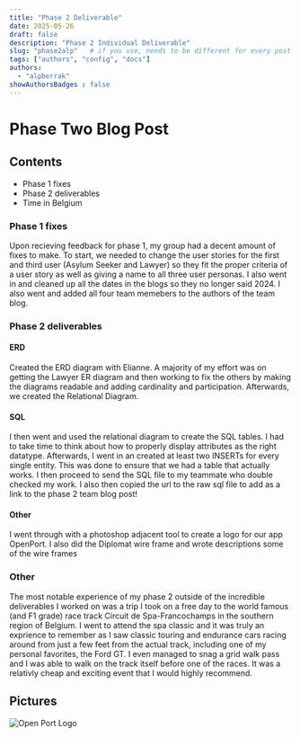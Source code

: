 ```yaml
---
title: "Phase 2 Deliverable"
date: 2025-05-26
draft: false
description: "Phase 2 Individual Deliverable"
slug: "phase2alp"   # if you use, needs to be different for every post
tags: ["authors", "config", "docs"]
authors:
  - "alpberrak"
showAuthorsBadges : false
---
```


# Phase Two Blog Post

## Contents
- Phase 1 fixes
- Phase 2 deliverables
- Time in Belgium

### Phase 1 fixes
Upon recieving feedback for phase 1, my group had a decent amount of fixes to make. To start, we needed to change the user stories for the first and third user (Asylum Seeker and Lawyer) so they fit the proper criteria of a user story as well as giving a name to all three user personas. I also went in and cleaned up all the dates in the blogs so they no longer said 2024. I also went and added all four team memebers to the authors of the team blog.

### Phase 2 deliverables

#### ERD
Created the ERD diagram with Elianne. A majority of my effort was on getting the Lawyer ER diagram and then working to fix the others by making the diagrams readable and adding cardinality and participation. Afterwards, we created the Relational Diagram.

#### SQL
I then went and used the relational diagram to create the SQL tables. I had to take time to think about how to properly display attributes as the right datatype. Afterwards, I went in an created at least two INSERTs for every single entity. This was done to ensure that we had a table that actually works. I then proceed to send the SQL file to my teammate who double checked my work. I also then copied the url to the raw sql file to add as a link to the phase 2 team blog post!

#### Other
I went through with a photoshop adjacent tool to create a logo for our app OpenPort.
I also did the Diplomat wire frame and wrote descriptions some of the wire frames

### Other
The most notable experience of my phase 2 outside of the incredible deliverables I worked on was a trip I took on a free day to the world famous (and F1 grade) race track Circuit de Spa-Francochamps in the southern region of Belgium. I went to attend the spa classic and it was truly an exprience to remember as I saw classic touring and endurance cars racing around from just a few feet from the actual track, including one of my personal favorites, the Ford GT. I even managed to snag a grid walk pass and I was able to walk on the track itself before one of the races. It was a relativly cheap and exciting event that I would highly recommend.



## Pictures
![Open Port Logo](/OpenPortLogo.png)
